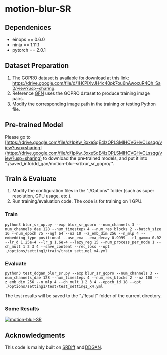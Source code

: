 
# motion-blur-SR

## Dependenices
-  einops == 0.6.0
-  ninja == 1.11.1
-  pytorch == 2.0.1

## Dataset Preparation
1. The GOPRO dataset is available for download at this link: https://drive.google.com/file/d/1H0PIXvJH4c40pk7ou6nAwoxuR4Qh_Sa2/view?usp=sharing.
2. Reference [GFN](https://github.com/jacquelinelala/GFN) uses the GOPRO dataset to produce training image pairs.
3. Modify the corresponding image path in the training or testing Python file.

## Pre-trained Model
Please go to [https://drive.google.com/file/d/1pKw_8xxeSqE4lzOPLSMlHCVGHvCLssqg/view?usp=sharing](https://drive.google.com/file/d/1pKw_8xxeSqE4lzOPLSMlHCVGHvCLssqg/view?usp=sharing) to download the pre-trained models, and put it into "./saved_info/dd_gan/motion-blur-sr/blur_sr_gopro/''.
## Train & Evaluate
1.  Modify the configuration files in the "./Options" folder (such as super resolution, GPU usage, etc.).
2.  Run training/evaluation code. The code is for training on 1 GPU.

### Train
	python3 blur_sr_up.py --exp blur_sr_gopro --num_channels 3 --num_channels_dae 128 --num_timesteps 4 --num_res_blocks 2 --batch_size 16 --num_epoch 75 --ngf 64 --nz 10 --z_emb_dim 256 --n_mlp 4 --embedding_type positional --use_ema --ema_decay 0.9999 --r1_gamma 0.02 --lr_d 1.25e-4 --lr_g 1.6e-4 --lazy_reg 15 --num_process_per_node 1 --ch_mult 1 2 3 4 --save_content --rec_loss --opt ./options/setting1/train/train_setting1_x4.yml
### Evaluate
	python3 test_ddgan_blur_sr.py --exp blur_sr_gopro --num_channels 3 --num_channels_dae 128 --num_timesteps 4 --num_res_blocks 2 --nz 100 --z_emb_dim 256 --n_mlp 4 --ch_mult 1 2 3 4 --epoch_id 18 --opt ./options/setting1/test/test_setting1_x4.yml
The test results will be saved to the "./Result" folder of the current directory.

### Some Results

[![motion-blur-SR](https://github.com/tonia86/motion-blur-SR/blob/main/result.png)](https://github.com/tonia86/motion-blur-SR/blob/main/result.png)

## Acknowledgments

This code is mainly built on [SRDiff](https://github.com/LeiaLi/SRDiff.git) and [DDGAN](https://github.com/NVlabs/denoising-diffusion-gan.git).
